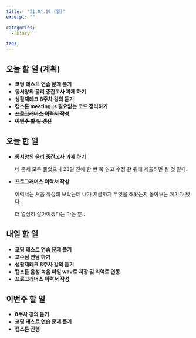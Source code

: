```yaml
---
title:  "21.04.19 (월)"
excerpt: ""

categories:
  - Diary

tags:
---
```


## 오늘 할 일 (계획)

- **코딩 테스트 연습 문제 풀기**
- ~~**동서양의 윤리 중간고사 과제 하기**~~
- **생활재테크 8주차 강의 듣기**
- **캡스톤 meeting.js 필요없는 코드 정리하기**
- ~~**프로그래머스 이력서 작성**~~
- ~~**이번주 할 일 갱신**~~


## 오늘 한 일

- **동서양의 윤리 중간고사 과제 하기**

  네 문제 모두 풀었으니 23일 전에 한 번 쭉 읽고 수정 한 뒤에 제출하면 될 것 같다.

- **프로그래머스 이력서 작성**

  이력서는 처음 작성해 보았는데 내가 지금까지 무엇을 해왔는지 돌아보는 계기가 됐다..

  더 열심히 살아야겠다는 마음 뿐..

##  내일 할 일

- **코딩 테스트 연습 문제 풀기**
- **교수님 면담 하기**
- **생활재테크 8주차 강의 듣기**
- **캡스톤 음성 녹음 파일 wav로 저장 및 리액트 연동**
- **프로그래머스 이력서 작성**

## 이번주 할 일

- **8주차 강의 듣기**
- **코딩 테스트 연습 문제 풀기**
- **캡스톤 진행**

<br>
